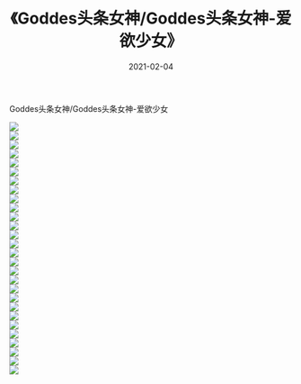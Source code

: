 ﻿---
layout: post
title:  《Goddes头条女神/Goddes头条女神-爱欲少女》
date:   2021-02-04
img: http://img.660000.xyz/Sharelink/网络美图/2021/Goddes头条女神/Goddes头条女神-爱欲少女/000.jpg
categories: [美女, 清纯, 唯美]
---

Goddes头条女神/Goddes头条女神-爱欲少女

 ![](http://img.660000.xyz/Sharelink/网络美图/2021/Goddes头条女神/Goddes头条女神-爱欲少女/001.jpg) <br>![](http://img.660000.xyz/Sharelink/网络美图/2021/Goddes头条女神/Goddes头条女神-爱欲少女/002.jpg) <br>![](http://img.660000.xyz/Sharelink/网络美图/2021/Goddes头条女神/Goddes头条女神-爱欲少女/003.jpg) <br>![](http://img.660000.xyz/Sharelink/网络美图/2021/Goddes头条女神/Goddes头条女神-爱欲少女/004.jpg) <br>![](http://img.660000.xyz/Sharelink/网络美图/2021/Goddes头条女神/Goddes头条女神-爱欲少女/005.jpg) <br>![](http://img.660000.xyz/Sharelink/网络美图/2021/Goddes头条女神/Goddes头条女神-爱欲少女/006.jpg) <br>![](http://img.660000.xyz/Sharelink/网络美图/2021/Goddes头条女神/Goddes头条女神-爱欲少女/007.jpg) <br>![](http://img.660000.xyz/Sharelink/网络美图/2021/Goddes头条女神/Goddes头条女神-爱欲少女/008.jpg) <br>![](http://img.660000.xyz/Sharelink/网络美图/2021/Goddes头条女神/Goddes头条女神-爱欲少女/009.jpg) <br>![](http://img.660000.xyz/Sharelink/网络美图/2021/Goddes头条女神/Goddes头条女神-爱欲少女/010.jpg) <br>![](http://img.660000.xyz/Sharelink/网络美图/2021/Goddes头条女神/Goddes头条女神-爱欲少女/011.jpg) <br>![](http://img.660000.xyz/Sharelink/网络美图/2021/Goddes头条女神/Goddes头条女神-爱欲少女/012.jpg) <br>![](http://img.660000.xyz/Sharelink/网络美图/2021/Goddes头条女神/Goddes头条女神-爱欲少女/013.jpg) <br>![](http://img.660000.xyz/Sharelink/网络美图/2021/Goddes头条女神/Goddes头条女神-爱欲少女/014.jpg) <br>![](http://img.660000.xyz/Sharelink/网络美图/2021/Goddes头条女神/Goddes头条女神-爱欲少女/015.jpg) <br>![](http://img.660000.xyz/Sharelink/网络美图/2021/Goddes头条女神/Goddes头条女神-爱欲少女/016.jpg) <br>![](http://img.660000.xyz/Sharelink/网络美图/2021/Goddes头条女神/Goddes头条女神-爱欲少女/017.jpg) <br>![](http://img.660000.xyz/Sharelink/网络美图/2021/Goddes头条女神/Goddes头条女神-爱欲少女/018.jpg) <br>![](http://img.660000.xyz/Sharelink/网络美图/2021/Goddes头条女神/Goddes头条女神-爱欲少女/019.jpg) <br>![](http://img.660000.xyz/Sharelink/网络美图/2021/Goddes头条女神/Goddes头条女神-爱欲少女/020.jpg) <br>![](http://img.660000.xyz/Sharelink/网络美图/2021/Goddes头条女神/Goddes头条女神-爱欲少女/021.jpg) <br>![](http://img.660000.xyz/Sharelink/网络美图/2021/Goddes头条女神/Goddes头条女神-爱欲少女/022.jpg) <br>![](http://img.660000.xyz/Sharelink/网络美图/2021/Goddes头条女神/Goddes头条女神-爱欲少女/023.jpg) <br>![](http://img.660000.xyz/Sharelink/网络美图/2021/Goddes头条女神/Goddes头条女神-爱欲少女/024.jpg) <br>![](http://img.660000.xyz/Sharelink/网络美图/2021/Goddes头条女神/Goddes头条女神-爱欲少女/025.jpg) <br>![](http://img.660000.xyz/Sharelink/网络美图/2021/Goddes头条女神/Goddes头条女神-爱欲少女/026.jpg) <br>![](http://img.660000.xyz/Sharelink/网络美图/2021/Goddes头条女神/Goddes头条女神-爱欲少女/027.jpg) <br>![](http://img.660000.xyz/Sharelink/网络美图/2021/Goddes头条女神/Goddes头条女神-爱欲少女/028.jpg) <br>